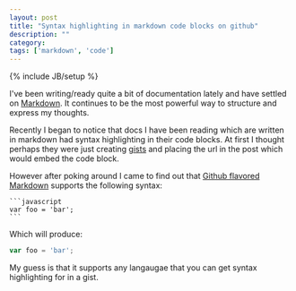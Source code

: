 ```yaml
---
layout: post
title: "Syntax highlighting in markdown code blocks on github"
description: ""
category: 
tags: ['markdown', 'code']
---
```

{% include JB/setup %}

I've been writing/ready quite a bit of documentation lately and have settled on
[Markdown](http://daringfireball.net/projects/markdown/). It continues to be the
most powerful way to structure and express my thoughts.

Recently I began to notice that docs I have been reading which are written in
markdown had syntax highlighting in their code blocks. At first I thought
perhaps they were just creating [gists](gist.github.com) and placing the url in
the post which would embed the code block. 

However after poking around I came to find out that [Github flavored Markdown](https://help.github.com/articles/github-flavored-markdown)
supports the following syntax:

    ```javascript
    var foo = 'bar';
    ```

Which will produce:

```javascript
var foo = 'bar';
```

My guess is that it supports any langaugae that you can get syntax highlighting
for in a gist.
